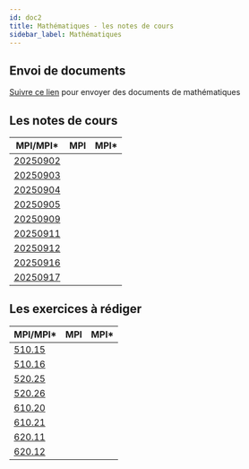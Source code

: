 ```yaml
---
id: doc2
title: Mathématiques - les notes de cours
sidebar_label: Mathématiques
---
```


## Envoi de documents

[Suivre ce lien](http://envoi.lamartin.fr) pour envoyer des documents de mathématiques 

## Les notes de cours

|MPI/MPI*|MPI|MPI*|
| ----------- | ----------- | ----------- |
|[20250902](http://einexau.cluster028.hosting.ovh.net/site/math/20250902.pdf)|||
|[20250903](http://einexau.cluster028.hosting.ovh.net/site/math/20250903.pdf)|||
|[20250904](http://einexau.cluster028.hosting.ovh.net/site/math/20250904.pdf)|||
|[20250905](http://einexau.cluster028.hosting.ovh.net/site/math/20250905.pdf)|||
|[20250909](http://einexau.cluster028.hosting.ovh.net/site/math/20250909.pdf)|||
|[20250911](http://einexau.cluster028.hosting.ovh.net/site/math/20250911.pdf)|||
|[20250912](http://einexau.cluster028.hosting.ovh.net/site/math/20250912.pdf)|||
|[20250916](http://einexau.cluster028.hosting.ovh.net/site/math/20250916.pdf)|||
|[20250917](http://einexau.cluster028.hosting.ovh.net/site/math/20250917.pdf)|||

## Les exercices à rédiger

|MPI/MPI*|MPI|MPI*|
| ----------- | ----------- | ----------- |
|[510.15](http://einexau.cluster028.hosting.ovh.net/site/math/510.15.pdf)|||
|[510.16](http://einexau.cluster028.hosting.ovh.net/site/math/510.16.pdf)|||
|[520.25](http://einexau.cluster028.hosting.ovh.net/site/math/520.25.pdf)|||
|[520.26](http://einexau.cluster028.hosting.ovh.net/site/math/520.26.pdf)|||
|[610.20](http://einexau.cluster028.hosting.ovh.net/site/math/610.20.pdf)|||
|[610.21](http://einexau.cluster028.hosting.ovh.net/site/math/610.21.pdf)|||
|[620.11](http://einexau.cluster028.hosting.ovh.net/site/math/620.11.pdf)|||
|[620.12](http://einexau.cluster028.hosting.ovh.net/site/math/620.12.pdf)|||

